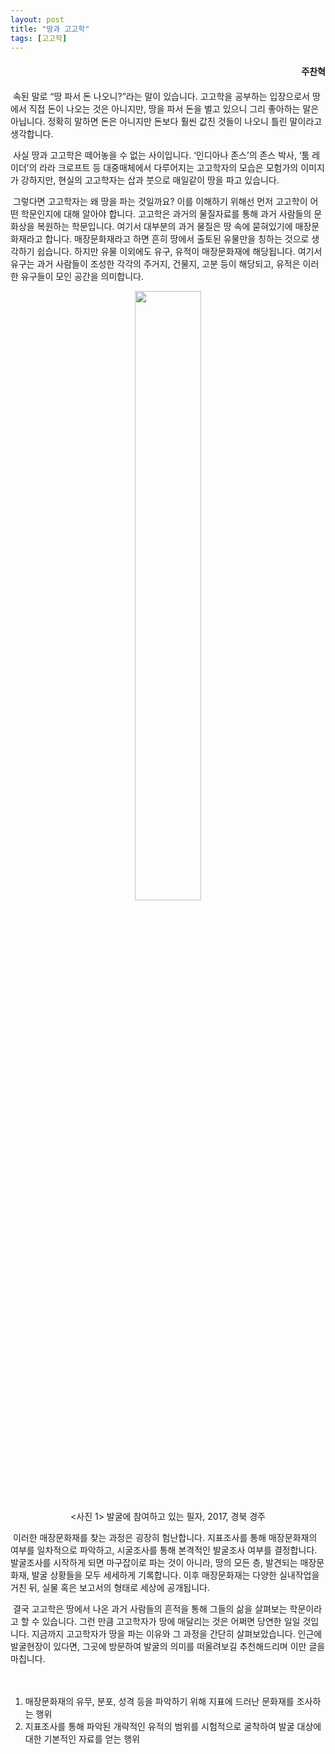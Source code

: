```yaml
---
layout: post
title: "땅과 고고학"
tags: [고고학]
---
```


<h4><div style="text-align:right"><b>주찬혁</b></div></h4>

<h4><div style="text-align:right"><b></b></div></h4>

&nbsp;속된 말로 “땅 파서 돈 나오니?”라는 말이 있습니다. 고고학을 공부하는 입장으로서 땅에서 직접 돈이 나오는 것은 아니지만, 땅을 파서 돈을 벌고 있으니 그리 좋아하는 말은 아닙니다. 정확히 말하면 돈은 아니지만 돈보다 훨씬 값진 것들이 나오니 틀린 말이라고 생각합니다.

&nbsp;사실 땅과 고고학은 떼어놓을 수 없는 사이입니다. ‘인디아나 존스’의 존스 박사, ‘툼 레이더’의 라라 크로프트 등 대중매체에서 다루어지는 고고학자의 모습은 모험가의 이미지가 강하지만, 현실의 고고학자는 삽과 붓으로 매일같이 땅을 파고 있습니다.

&nbsp;그렇다면 고고학자는 왜 땅을 파는 것일까요? 이를 이해하기 위해선 먼저 고고학이 어떤 학문인지에 대해 알아야 합니다. 고고학은 과거의 물질자료를 통해 과거 사람들의 문화상을 복원하는 학문입니다. 여기서 대부분의 과거 물질은 땅 속에 묻혀있기에 매장문화재라고 합니다. 매장문화재라고 하면 흔히 땅에서 출토된 유물만을 칭하는 것으로 생각하기 쉽습니다. 하지만 유물 이외에도 유구, 유적이 매장문화재에 해당됩니다. 여기서 유구는 과거 사람들이 조성한 각각의 주거지, 건물지, 고분 등이 해당되고, 유적은 이러한 유구들이 모인 공간을 의미합니다.

<center><figure><img src="https://user-images.githubusercontent.com/64909586/160045143-1cc10af5-01cb-4d99-af26-edf5a54f6464.jpeg?raw=true" width="50%" height="50%"><figcaption><사진 1> 발굴에 참여하고 있는 필자, 2017, 경북 경주</figcaption></figure></center>

&nbsp;이러한 매장문화재를 찾는 과정은 굉장히 험난합니다. 지표조사를 통해 매장문화재의 여부를 일차적으로 파악하고, 시굴조사를 통해 본격적인 발굴조사 여부를 결정합니다. 발굴조사를  시작하게 되면 마구잡이로 파는 것이 아니라, 땅의 모든 층, 발견되는 매장문화재, 발굴 상황들을 모두 세세하게 기록합니다. 이후 매장문화재는 다양한 실내작업을 거친 뒤, 실물 혹은 보고서의 형태로 세상에 공개됩니다.

&nbsp;결국 고고학은 땅에서 나온 과거 사람들의 흔적을 통해 그들의 삶을 살펴보는 학문이라고 할 수 있습니다. 그런 만큼 고고학자가 땅에 매달리는 것은 어쩌면 당연한 일일 것입니다. 지금까지 고고학자가 땅을 파는 이유와 그 과정을 간단히 살펴보았습니다. 인근에 발굴현장이 있다면, 그곳에 방문하여 발굴의 의미를 떠올려보길 추천해드리며 이만 글을 마칩니다.
<br>
<br>
<br>
1) 매장문화재의 유무, 분포, 성격 등을 파악하기 위해 지표에 드러난 문화재를 조사하는 행위<br>
2) 지표조사를 통해 파악된 개략적인 유적의 범위를 시험적으로 굴착하여 발굴 대상에 대한 기본적인 자료를 얻는 행위